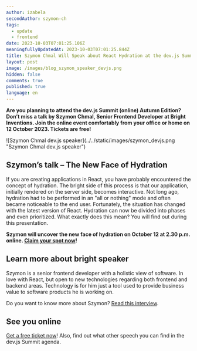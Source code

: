 ```yaml
---
author: izabela
secondAuthor: szymon-ch
tags:
  - update
  - frontend
date: 2023-10-03T07:01:25.106Z
meaningfullyUpdatedAt: 2023-10-03T07:01:25.844Z
title: Szymon Chmal Will Speak about React Hydration at the dev.js Summit
layout: post
image: /images/blog_szymon_speaker_devjs.png
hidden: false
comments: true
published: true
language: en
---
```

**Are you planning to attend the dev.js Summit (online) Autumn Edition? Don’t miss a talk by Szymon Chmal, Senior Frontend Developer at Bright Inventions. Join the online event comfortably from your office or home on 12 October 2023. Tickets are free!**

<div className="image">![Szymon Chmal dev.js speaker](../../static/images/szymon_devjs.png "Szymon Chmal dev.js speaker")</div>

## Szymon’s talk – The New Face of Hydration

If you are creating applications in React, you have probably encountered the concept of hydration. The bright side of this process is that our application, initially rendered on the server side, becomes interactive. Not long ago, hydration had to be performed in an "all or nothing" mode and often became noticeable to the end user. Fortunately, the situation has changed with the latest version of React. Hydration can now be divided into phases and even prioritized. What exactly does this mean? You will find out during this presentation.

**Szymon will uncover the new face of hydration on October 12 at 2.30 p.m. online. [Claim your spot now](https://devjssummit.pl/)!**

## Learn more about bright speaker

Szymon is a senior frontend developer with a holistic view of software. In love with React, but open to new technologies regarding both frontend and backend areas. Technology is for him just a tool used to provide business value to software products he is working on.

Do you want to know more about Szymon? [Read this interview](/blog/frontend-developer-with-an-appetite-for-backend-meet-szymon/).

## See you online

[Get a free ticket now](https://devjssummit.pl/)! Also, find out what other speech you can find in the dev.js Summit agenda.
